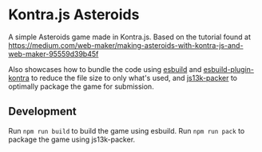 # Kontra.js Asteroids

A simple Asteroids game made in Kontra.js. Based on the tutorial found at https://medium.com/web-maker/making-asteroids-with-kontra-js-and-web-maker-95559d39b45f

Also showcases how to bundle the code using [esbuild](https://esbuild.github.io/) and [esbuild-plugin-kontra](https://www.npmjs.com/package/esbuild-plugin-kontra) to reduce the file size to only what's used, and [js13k-packer](https://www.npmjs.com/package/js13k-packer) to optimally package the game for submission.

## Development

Run `npm run build` to build the game using esbuild. Run `npm run pack` to package the game using js13k-packer.